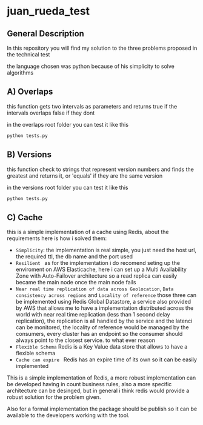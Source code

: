 # juan_rueda_test
 

## General Description

In this repository you will find my solution to the three problems proposed in the technical test

the language chosen was python because of his simplicity to solve algorithms


## A) Overlaps

this function gets two intervals as parameters and returns true if the intervals overlaps false if they dont

in the overlaps root folder you can test it like this 

```bash
python tests.py
```

## B) Versions

this function check to strings that represent version numbers and finds the greatest and returns it, or  'equals' if they are the same version 

in the versions root folder you can test it like this 

```bash
python tests.py
```

## C) Cache

this is a simple implementation of a cache using Redis, about the requirements here is how i solved them:


- `Simplicity`: the implementation is real simple, you just need the host url, the required ttl, the db name and the port used
- `Resilient ` as for the implementation i do recomend seting up the enviroment on AWS Elasticache, here i can set up a Multi Availability Zone with Auto-Failover architecture so a read replica can easily became the main node once the main node fails 
- `Near real time replication of data across Geolocation`, `Data consistency across regions` and `Locality of reference` those three can be implemented using Redis Global Datastore, a service also provided by AWS that allows me to have a implementation distributed across the world with near real time replication (less than 1 second delay replication),  the replication is all handled by the service and the latenci can be monitored, the locality of reference would be managed by the consumers, every cluster has an endpoint so the consumer should always point to the closest service.
  to what ever reason
- `Flexible Schema` Redis is a Key Value data store that allows to have a flexible schema
- `Cache can expire ` Redis has an expire time of its own so it can be easily implemented

This is a simple implementation of Redis, a more robust implementation can be developed having in count business rules, also a more specific architecture can be desinged, but in general i think redis would provide a robust solution for the problem given.

Also for a formal implementation the package should be publish so it can be available to the developers working with the tool.


